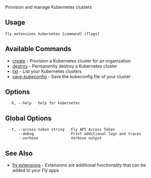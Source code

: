 Provision and manage Kubernetes clusters


## Usage
~~~
fly extensions kubernetes [command] [flags]
~~~

## Available Commands
* [create](/docs/flyctl/extensions-kubernetes-create/)	 - Provision a Kubernetes cluster for an organization
* [destroy](/docs/flyctl/extensions-kubernetes-destroy/)	 - Permanently destroy a Kubernetes cluster
* [list](/docs/flyctl/extensions-kubernetes-list/)	 - List your Kubernetes clusters
* [save-kubeconfig](/docs/flyctl/extensions-kubernetes-save-kubeconfig/)	 - Save the kubeconfig file of your cluster

## Options

~~~
  -h, --help   help for kubernetes
~~~

## Global Options

~~~
  -t, --access-token string   Fly API Access Token
      --debug                 Print additional logs and traces
      --verbose               Verbose output
~~~

## See Also

* [fly extensions](/docs/flyctl/extensions/)	 - Extensions are additional functionality that can be added to your Fly apps

